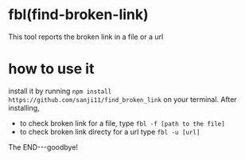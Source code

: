 # fbl(find-broken-link)
This tool reports the broken link in a file or a url
# how to use it
install it by running `npm install https://github.com/sanji11/find_broken_link` on your terminal.
After installing,
- to check broken link for a file,
type `fbl -f [path to the file]`
- to check broken link directy for a url
type `fbl -u [url]`  

The END---goodbye!